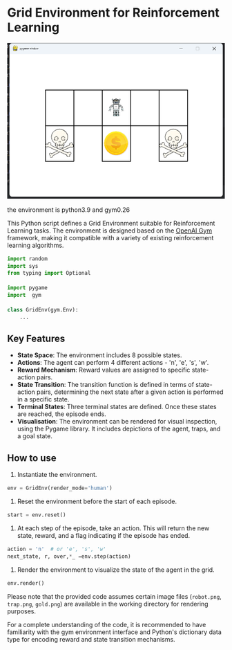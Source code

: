 # Grid Environment for Reinforcement Learning

![QQ截图20230727161338](./QQ截图20230727161338.png)

the environment is python3.9 and gym0.26

This Python script defines a Grid Environment suitable for Reinforcement Learning tasks. The environment is designed based on the [OpenAI Gym](https://gym.openai.com/) framework, making it compatible with a variety of existing reinforcement learning algorithms.

```python
import random
import sys
from typing import Optional

import pygame
import  gym

class GridEnv(gym.Env):
    ...
```

## Key Features

- **State Space**: The environment includes 8 possible states.
- **Actions**: The agent can perform 4 different actions - 'n', 'e', 's', 'w'.
- **Reward Mechanism**: Reward values are assigned to specific state-action pairs.
- **State Transition**: The transition function is defined in terms of state-action pairs, determining the next state after a given action is performed in a specific state.
- **Terminal States**: Three terminal states are defined. Once these states are reached, the episode ends.
- **Visualisation**: The environment can be rendered for visual inspection, using the Pygame library. It includes depictions of the agent, traps, and a goal state.

## How to use

1. Instantiate the environment.

```python
env = GridEnv(render_mode='human')
```

1. Reset the environment before the start of each episode.

```python
start = env.reset()
```

1. At each step of the episode, take an action. This will return the new state, reward, and a flag indicating if the episode has ended.

```python
action = 'n'  # or 'e', 's', 'w'
next_state, r, over,*_ =env.step(action)
```

1. Render the environment to visualize the state of the agent in the grid.

```python
env.render()
```

Please note that the provided code assumes certain image files (`robot.png`, `trap.png`, `gold.png`) are available in the working directory for rendering purposes.

For a complete understanding of the code, it is recommended to have familiarity with the gym environment interface and Python's dictionary data type for encoding reward and state transition mechanisms.
